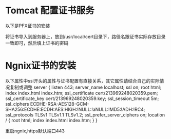 # Tomcat 配置证书服务
以下是PFX证书的安装
    <Connector port="8443"
    protocol="HTTP/1.1"
    SSLEnabled="true"
    scheme="https"
    secure="true"
    keystoreFile="/usr/local/cert/213969248020359.pfx"
    keystoreType="PKCS12"
    keystorePass="证书密码"
    clientAuth="false"
    ciphers="TLS_ECDHE_RSA_WITH_AES_128_GCM_SHA256"
    SSLProtocol="TLSv1+TLSv1.1+TLSv1.2"
    SSLCipherSuite="ECDHE-RSA-AES128-GCM-SHA256:ECDHE:ECDH:AES:HIGH:!NULL:!aNULL:!MD5:!ADH:!RC4"/>
    
    
将证书导入到服务器上，放到/usr/local/cert目录下，路径名跟证书实际存放目录一致即可，然后填上证书的密码

# Ngnix证书的安装
以下属性中ssl开头的属性与证书配置有直接关系，其它属性请结合自己的实际情况复制或调整
    server {
      listen 443;
      server_name localhost;
      ssl on;
      root html;
      index index.html index.htm;
      ssl_certificate   cert/213969248020359.pem;
      ssl_certificate_key  cert/213969248020359.key;
      ssl_session_timeout 5m;
      ssl_ciphers ECDHE-RSA-AES128-GCM-SHA256:ECDHE:ECDH:AES:HIGH:!NULL:!aNULL:!MD5:!ADH:!RC4;
      ssl_protocols TLSv1 TLSv1.1 TLSv1.2;
      ssl_prefer_server_ciphers on;
      location / {
          root html;
          index index.html index.htm;
      }
    }
    
    
重启ngnix,https默认端口443
